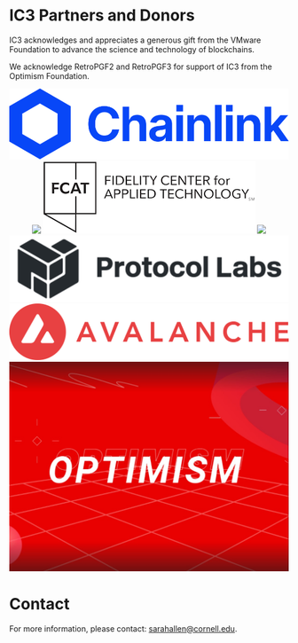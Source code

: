 # IC3 Partners and Donors

IC3 acknowledges and appreciates a generous gift from the VMware
Foundation to advance the science and technology of blockchains. <br>

We acknowledge RetroPGF2 and RetroPGF3 for support of IC3 from the Optimism Foundation.

<div class="ui small images" align="center">
	<img class="ui image sponsor logo" id="chainlink" src="images/partners/chainlink.png">
	<img class="ui image sponsor logo" id="ethereum" src="images/partners/ethereum.png">
	<img class="ui image sponsor logo" id="fidelity fcat" src="images/partners/FCAT logo.png">
	<img class="ui image sponsor logo" id="jpm" src="images/partners/jpm.png">
	<img class="ui image sponsor logo" id="protocollabs" src="images/partners/protocol-labs.png">
	<img class="ui image sponsor logo" id="avalabs" src="images/partners/Avalanche.png">
	<img class="ui image sponsor logo" id="optimism" src="images/partners/Optimism.jpg">
</div>



# Contact

For more information, please contact: [sarahallen@cornell.edu](mailto:sarahallen@cornell.edu).
